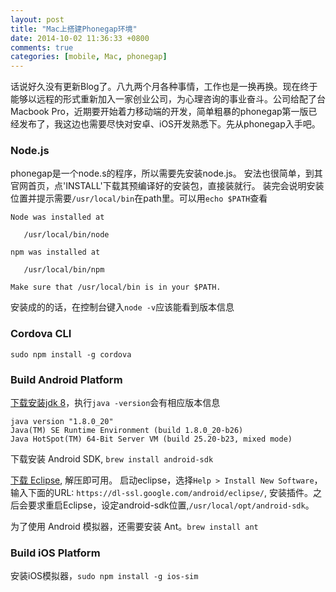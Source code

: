 ```yaml
---
layout: post
title: "Mac上搭建Phonegap环境"
date: 2014-10-02 11:36:33 +0800
comments: true
categories: [mobile, Mac, phonegap]
---
```

话说好久没有更新Blog了。八九两个月各种事情，工作也是一换再换。现在终于能够以远程的形式重新加入一家创业公司，为心理咨询的事业奋斗。公司给配了台Macbook Pro，近期要开始着力移动端的开发，简单粗暴的phonegap第一版已经发布了，我这边也需要尽快对安卓、iOS开发熟悉下。先从phonegap入手吧。

### Node.js
phonegap是一个node.s的程序，所以需要先安装node.js。
安法也很简单，到其官网首页，点'INSTALL'下载其预编译好的安装包，直接装就行。
装完会说明安装位置并提示需要`/usr/local/bin`在path里。可以用`echo $PATH`查看
```
Node was installed at

   /usr/local/bin/node

npm was installed at

   /usr/local/bin/npm

Make sure that /usr/local/bin is in your $PATH.
```
安装成的的话，在控制台键入`node -v`应该能看到版本信息

### Cordova CLI
`sudo npm install -g cordova`

### Build Android Platform
[下载安装jdk 8](http://www.oracle.com/technetwork/java/javase/downloads/jdk8-downloads-2133151.html)，执行`java -version`会有相应版本信息
```
java version "1.8.0_20"
Java(TM) SE Runtime Environment (build 1.8.0_20-b26)
Java HotSpot(TM) 64-Bit Server VM (build 25.20-b23, mixed mode)
```

下载安装 Android SDK, `brew install android-sdk`

[下载 Eclipse](http://www.eclipse.org/downloads/), 解压即可用。 启动eclipse，选择`Help > Install New Software`，输入下面的URL: `https://dl-ssl.google.com/android/eclipse/`, 安装插件。之后会要求重启Eclipse，设定android-sdk位置,`/usr/local/opt/android-sdk`。

为了使用 Android 模拟器，还需要安装 Ant。`brew install ant`

### Build iOS Platform
安装iOS模拟器，`sudo npm install -g ios-sim`




